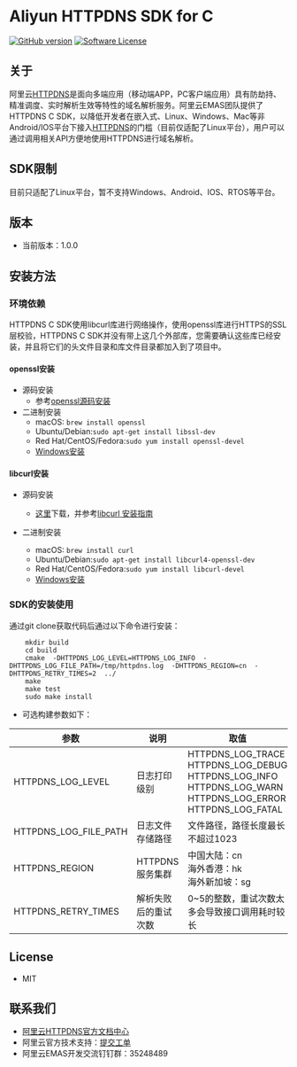 # Aliyun HTTPDNS SDK for C

[![GitHub version](https://badge.fury.io/gh/aliyun%2Falibabacloud-httpdns-c-sdk.git.svg)](https://badge.fury.io/gh/aliyun%2Falibabacloud-httpdns-c-sdk.git)
[![Software License](https://img.shields.io/badge/license-MIT-brightgreen.svg)](LICENSE)

## 关于
阿里云[HTTPDNS](https://www.aliyun.com/product/httpdns)是面向多端应用（移动端APP，PC客户端应用）具有防劫持、精准调度、实时解析生效等特性的域名解析服务。阿里云EMAS团队提供了HTTPDNS C SDK，以降低开发者在嵌入式、Linux、Windows、Mac等非Android/IOS平台下接入[HTTPDNS](https://www.aliyun.com/product/httpdns)的门槛（目前仅适配了Linux平台），用户可以通过调用相关API方便地使用HTTPDNS进行域名解析。

## SDK限制
目前只适配了Linux平台，暂不支持Windows、Android、IOS、RTOS等平台。

## 版本
- 当前版本：1.0.0

## 安装方法

### 环境依赖
HTTPDNS C SDK使用libcurl库进行网络操作，使用openssl库进行HTTPS的SSL层校验，HTTPDNS C SDK并没有带上这几个外部库，您需要确认这些库已经安装，并且将它们的头文件目录和库文件目录都加入到了项目中。

#### openssl安装

* 源码安装
  - 参考[openssl源码安装](https://github.com/openssl/openssl/blob/master/INSTALL.md)
* 二进制安装
  - macOS: ```brew install openssl```
  - Ubuntu/Debian:```sudo apt-get install libssl-dev```
  - Red Hat/CentOS/Fedora:```sudo yum install openssl-devel```
  - [Windows安装](https://slproweb.com/products/Win32OpenSSL.html)

#### libcurl安装

* 源码安装
  - [这里](http://curl.haxx.se/download.html)下载，并参考[libcurl 安装指南](http://curl.haxx.se/docs/install.html)

* 二进制安装
  - macOS: ```brew install curl```
  - Ubuntu/Debian:```sudo apt-get install libcurl4-openssl-dev```
  - Red Hat/CentOS/Fedora:```sudo yum install libcurl-devel```
  - [Windows安装](https://curl.se/windows/)

### SDK的安装使用
通过git clone获取代码后通过以下命令进行安装：

```shell
    mkdir build
    cd build
    cmake  -DHTTPDNS_LOG_LEVEL=HTTPDNS_LOG_INFO  -DHTTPDNS_LOG_FILE_PATH=/tmp/httpdns.log  -DHTTPDNS_REGION=cn  -DHTTPDNS_RETRY_TIMES=2  ../
    make
    make test
    sudo make install
```

* 可选构建参数如下：

| 参数                    | 说明          | 取值                                                                                                                            |
|-----------------------|-------------|-------------------------------------------------------------------------------------------------------------------------------|
| HTTPDNS_LOG_LEVEL     | 日志打印级别      | HTTPDNS_LOG_TRACE<br/>HTTPDNS_LOG_DEBUG<br/>HTTPDNS_LOG_INFO<br/>HTTPDNS_LOG_WARN<br/>HTTPDNS_LOG_ERROR<br/>HTTPDNS_LOG_FATAL |
| HTTPDNS_LOG_FILE_PATH | 日志文件存储路径    | 文件路径，路径长度最长不超过1023                                                                                                            |
| HTTPDNS_REGION        | HTTPDNS服务集群 | 中国大陆：cn<br/>海外香港：hk<br/>海外新加坡：sg                                                                                              |
| HTTPDNS_RETRY_TIMES   | 解析失败后的重试次数  | 0~5的整数，重试次数太多会导致接口调用耗时较长                                                                                                      |


## License
- MIT

## 联系我们
- [阿里云HTTPDNS官方文档中心](https://www.aliyun.com/product/httpdns#Docs)
- 阿里云官方技术支持：[提交工单](https://workorder.console.aliyun.com/#/ticket/createIndex)
- 阿里云EMAS开发交流钉钉群：35248489